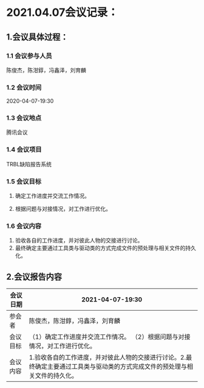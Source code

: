 # 2021.04.07会议记录：

## 1.会议具体过程：

### 1.1 会议参与人员

陈俊杰，陈泔錞，冯鑫泽，刘育麟

### 1.2 会议时间

2020-04-07-19:30

### 1.3 会议地点

腾讯会议

### 1.4 会议项目

TRBL缺陷报告系统

### 1.5 会议目标

1. 确定工作进度并交流工作情况。

2. 根据问题与对接情况，对工作进行优化。

### 1.6 会议内容

1. 验收各自的工作进度，并对彼此人物的交接进行讨论。
2. 最终确定主要通过工具类与驱动类的方式完成文件的预处理与相关文件的持久化。

## 2.会议报告内容

| 会议日期 | 2021-04-07-19:30                                             |
| -------- | ------------------------------------------------------------ |
| 参会者   | 陈俊杰，陈泔錞，冯鑫泽，刘育麟                               |
| 会议目标 | （1）确定工作进度并交流工作情况。 （2）根据问题与对接情况，对工作进行优化。 |
| 会议内容 | 1.验收各自的工作进度，并对彼此人物的交接进行讨论。2.最终确定主要通过工具类与驱动类的方式完成文件的预处理与相关文件的持久化。 |